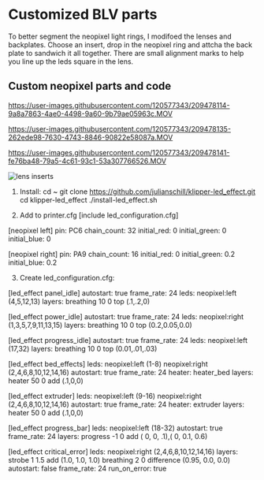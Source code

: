 # Customized BLV parts

To better segment the neopixel light rings, I modifoed the lenses and backplates. Choose an insert, drop in the neopixel ring and attcha the back plate to sandwich it all together. There are small alignment marks to help you line up the leds square in the lens. 


## Custom neopixel parts and code


https://user-images.githubusercontent.com/120577343/209478114-9a8a7863-4ae0-4498-9a60-9b79ae05963c.MOV

https://user-images.githubusercontent.com/120577343/209478135-262ede98-7630-4743-8846-90822e58087a.MOV 

https://user-images.githubusercontent.com/120577343/209478141-fe76ba48-79a5-4c61-93c1-53a307766526.MOV

![lens inserts](https://user-images.githubusercontent.com/120577343/209478146-5daae1e4-7c2e-47a9-84cb-3100dfe6351b.png)



1. Install:
cd ~
git clone https://github.com/julianschill/klipper-led_effect.git
cd klipper-led_effect
./install-led_effect.sh

2. Add to printer.cfg
[include led_configuration.cfg]

[neopixel left]
pin: PC6
chain_count: 32
initial_red: 0
initial_green: 0
initial_blue: 0

[neopixel right]
pin: PA9
chain_count: 16
initial_red: 0
initial_green: 0.2
initial_blue: 0.2

3. Create led_configuration.cfg:

[led_effect panel_idle]
autostart:              true
frame_rate:             24
leds:
    neopixel:left (4,5,12,13)
layers:
    breathing  10 0 top (.1,.2,0)

[led_effect power_idle]
autostart:              true
frame_rate:             24
leds:
    neopixel:right (1,3,5,7,9,11,13,15)
layers:
    breathing  10 0 top (0.2,0.05,0.0)



[led_effect progress_idle]
autostart:              true
frame_rate:             24
leds:
    neopixel:left (17,32)
layers:
    breathing  10 0 top (0.01,.01,.03)

[led_effect bed_effects]
leds:
  neopixel:left (1-8)
  neopixel:right (2,4,6,8,10,12,14,16)
autostart:                          true
frame_rate:                         24
heater:                             heater_bed
layers:
    heater  50 0 add    (.1,0,0)

[led_effect extruder]
leds:
    neopixel:left (9-16)
    neopixel:right (2,4,6,8,10,12,14,16)
autostart:                          true
frame_rate:                         24
heater:                             extruder
layers:
    heater 50 0 add    (.1,0,0)

[led_effect progress_bar]
leds:
    neopixel:left (18-32)
autostart:                          true
frame_rate:                         24
layers:
    progress  -1  0 add         ( 0, 0, .1),( 0, 0.1, 0.6) 

[led_effect critical_error]
leds:
    neopixel:right (2,4,6,8,10,12,14,16)
layers:
    strobe         1  1.5   add        (1.0,  1.0, 1.0)
    breathing      2  0     difference (0.95, 0.0, 0.0)
autostart:                             false
frame_rate:                            24
run_on_error:                          true

